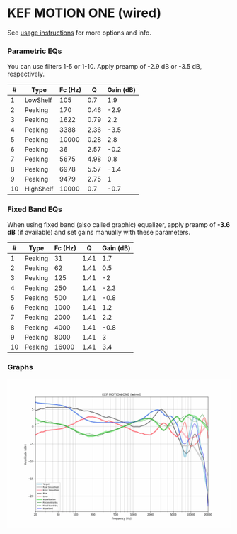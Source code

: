 # KEF MOTION ONE (wired)
See [usage instructions](https://github.com/jaakkopasanen/AutoEq#usage) for more options and info.

### Parametric EQs
You can use filters 1-5 or 1-10. Apply preamp of -2.9 dB or -3.5 dB, respectively.

|   # | Type      |   Fc (Hz) |    Q |   Gain (dB) |
|-----|-----------|-----------|------|-------------|
|   1 | LowShelf  |       105 | 0.7  |         1.9 |
|   2 | Peaking   |       170 | 0.46 |        -2.9 |
|   3 | Peaking   |      1622 | 0.79 |         2.2 |
|   4 | Peaking   |      3388 | 2.36 |        -3.5 |
|   5 | Peaking   |     10000 | 0.28 |         2.8 |
|   6 | Peaking   |        36 | 2.57 |        -0.2 |
|   7 | Peaking   |      5675 | 4.98 |         0.8 |
|   8 | Peaking   |      6978 | 5.57 |        -1.4 |
|   9 | Peaking   |      9479 | 2.75 |         1   |
|  10 | HighShelf |     10000 | 0.7  |        -0.7 |

### Fixed Band EQs
When using fixed band (also called graphic) equalizer, apply preamp of **-3.6 dB** (if available) and set gains manually with these parameters.

|   # | Type    |   Fc (Hz) |    Q |   Gain (dB) |
|-----|---------|-----------|------|-------------|
|   1 | Peaking |        31 | 1.41 |         1.7 |
|   2 | Peaking |        62 | 1.41 |         0.5 |
|   3 | Peaking |       125 | 1.41 |        -2   |
|   4 | Peaking |       250 | 1.41 |        -2.3 |
|   5 | Peaking |       500 | 1.41 |        -0.8 |
|   6 | Peaking |      1000 | 1.41 |         1.2 |
|   7 | Peaking |      2000 | 1.41 |         2.2 |
|   8 | Peaking |      4000 | 1.41 |        -0.8 |
|   9 | Peaking |      8000 | 1.41 |         3   |
|  10 | Peaking |     16000 | 1.41 |         3.4 |

### Graphs
![](./KEF%20MOTION%20ONE%20(wired).png)
